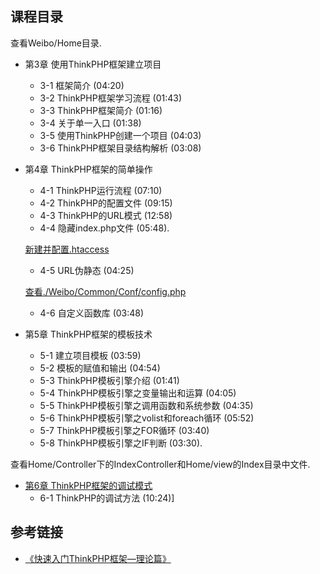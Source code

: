 
## 课程目录

查看Weibo/Home目录.

* 第3章 使用ThinkPHP框架建立项目
	* 3-1 框架简介 (04:20)
	* 3-2 ThinkPHP框架学习流程 (01:43)
	* 3-3 ThinkPHP框架简介 (01:16)
	* 3-4 关于单一入口 (01:38)
	* 3-5 使用ThinkPHP创建一个项目 (04:03)
	* 3-6 ThinkPHP框架目录结构解析 (03:08)

* 第4章 ThinkPHP框架的简单操作
	* 4-1 ThinkPHP运行流程 (07:10)
	* 4-2 ThinkPHP的配置文件 (09:15)
	* 4-3 ThinkPHP的URL模式 (12:58)
	* 4-4 隐藏index.php文件 (05:48).

	[新建并配置.htaccess](./.htaccess)
	* 4-5 URL伪静态 (04:25)

	[查看./Weibo/Common/Conf/config.php](./Weibo/Common/Conf/config.php)
	* 4-6 自定义函数库 (03:48)

* 第5章 ThinkPHP框架的模板技术
	* 5-1 建立项目模板 (03:59)
	* 5-2 模板的赋值和输出 (04:54)
	* 5-3 ThinkPHP模板引擎介绍 (01:41)
	* 5-4 ThinkPHP模板引擎之变量输出和运算 (04:05)
	* 5-5 ThinkPHP模板引擎之调用函数和系统参数 (04:35)
	* 5-6 ThinkPHP模板引擎之volist和foreach循环 (05:52)
	* 5-7 ThinkPHP模板引擎之FOR循环 (03:40)
	* 5-8 ThinkPHP模板引擎之IF判断 (03:30).

查看Home/Controller下的IndexController和Home/view的Index目录中文件.

* [第6章 ThinkPHP框架的调试模式](./Weibo/Common/conf)
	*  6-1 ThinkPHP的调试方法 (10:24)]


## 参考链接

* [《快速入门ThinkPHP框架—理论篇》](http://www.imooc.com/video/5487)
